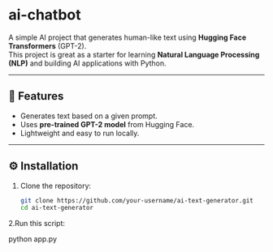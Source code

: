 # ai-chatbot

A simple AI project that generates human-like text using **Hugging Face Transformers** (GPT-2).  
This project is great as a starter for learning **Natural Language Processing (NLP)** and building AI applications with Python.  

---

## 📌 Features
- Generates text based on a given prompt.  
- Uses **pre-trained GPT-2 model** from Hugging Face.  
- Lightweight and easy to run locally.  

---

## ⚙️ Installation

1. Clone the repository:
   ```bash
   git clone https://github.com/your-username/ai-text-generator.git
   cd ai-text-generator
2.Run this script:

  python app.py
